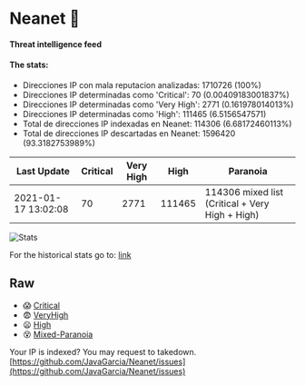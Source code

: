 # Neanet :hocho:
#### Threat intelligence feed
#### The stats:

- Direcciones IP con mala reputacion analizadas: 1710726 (100%)
- Direcciones IP determinadas como 'Critical':  70 (0.00409183001837%)
- Direcciones IP determinadas como 'Very High':  2771 (0.161978014013%)
- Direcciones IP determinadas como 'High':  111465 (6.5156547571)
- Total de direcciones IP indexadas en Neanet:  114306 (6.68172460113%)
- Total de direcciones IP descartadas en Neanet:  1596420 (93.3182753989%)

| Last Update | Critical | Very High | High | Paranoia |
| --- | --- | --- | --- | --- |
| 2021-01-17 13:02:08 | 70 | 2771 | 111465 | 114306 mixed list (Critical + Very High + High)|

![Stats](https://docs.google.com/spreadsheets/d/e/2PACX-1vSnaNMIXVabIpDJjufMlzH7poXnshF3mgd8Is1g9ytUEzVsP5my4Trn8f-xkoLLQ38xpL3HtmUexLo6/pubchart?oid=501124687&format=image)

For the historical stats go to: [link](/stats.csv)
## Raw
- :scream: [Critical](https://raw.githubusercontent.com/JavaGarcia/Neanet/master/blacklists/neanet_critical.txt)
- :fearful: [VeryHigh](https://raw.githubusercontent.com/JavaGarcia/Neanet/master/blacklists/neanet_veryHigh.txtt)
- :frowning: [High](https://raw.githubusercontent.com/JavaGarcia/Neanet/master/blacklists/neanet_high.txt)
- :dizzy_face: [Mixed-Paranoia](https://raw.githubusercontent.com/JavaGarcia/Neanet/master/blacklists/neanet_all.txt)


Your IP is indexed? You may request to takedown. [https://github.com/JavaGarcia/Neanet/issues](https://github.com/JavaGarcia/Neanet/issues)










































































































































































































































































































































































































































































































































































































































































































































































































































































































































































































































































































































































































































































































































































































































































































































































































































































































































































































































































































































































































































































































































































































































































































































































































































































































































































































































































































































































































































































































































































































































































































































































































































































































































































































































































































































































































































































































